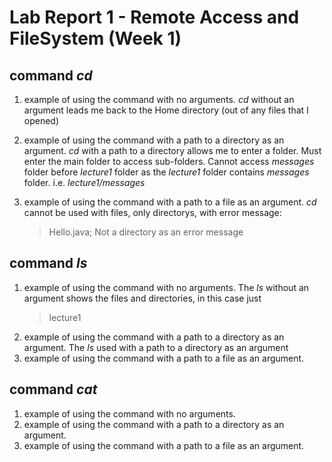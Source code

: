 # **Lab Report 1 - Remote Access and FileSystem (Week 1)**

## command *cd*
1. example of using the command with no arguments.
   *cd* without an argument leads me back to the Home directory (out of any files that I opened)
3. example of using the command with a path to a directory as an argument.
   *cd* with a path to a directory allows me to enter a folder.
   Must enter the main folder to access sub-folders.
   Cannot access *messages* folder before *lecture1* folder as the *lecture1* folder contains *messages* folder.
   i.e. *lecture1/messages*
5. example of using the command with a path to a file as an argument.
   *cd* cannot be used with files, only directorys, with error message:

   > Hello.java; Not a directory as an error message
   
## command *ls*
1. example of using the command with no arguments.
   The *ls* without an argument shows the files and directories, in this case just
   > lecture1
3. example of using the command with a path to a directory as an argument.
     The *ls* used with a path to a directory as an argument
5. example of using the command with a path to a file as an argument.

## command *cat*
1. example of using the command with no arguments.
2. example of using the command with a path to a directory as an argument.
3. example of using the command with a path to a file as an argument.
